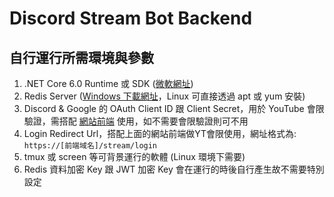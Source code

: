 # Discord Stream Bot Backend

自行運行所需環境與參數
-
1. .NET Core 6.0 Runtime 或 SDK ([微軟網址](https://dotnet.microsoft.com/en-us/download/dotnet/5.0))
2. Redis Server ([Windows 下載網址](https://github.com/MicrosoftArchive/redis)，Linux 可直接透過 apt 或 yum 安裝)
3. Discord & Google 的 OAuth Client ID 跟 Client Secret，用於 YouTube 會限驗證，需搭配 [網站前端](https://github.com/DDhackers/auto-discord-ytmember-checker) 使用，如不需要會限驗證則可不用
4. Login Redirect Url，搭配上面的網站前端做YT會限使用，網址格式為: `https://[前端域名]/stream/login`
5. tmux 或 screen 等可背景運行的軟體 (Linux 環境下需要)
6. Redis 資料加密 Key 跟 JWT 加密 Key 會在運行的時後自行產生故不需要特別設定
